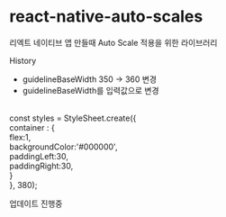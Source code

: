 # react-native-auto-scales

리엑트 네이티브 앱 만들때 Auto Scale 적용을 위한 라이브러리

History
- guidelineBaseWidth 350 -> 360 변경
- guidelineBaseWidth를 입력값으로 변경 <br>
 <br>
const styles = StyleSheet.create({ <br>
    container : { <br>
      flex:1, <br>
      backgroundColor:'#000000', <br>
      paddingLeft:30, <br>
      paddingRight:30, <br>
    } <br>
}, 380); <br>

업데이트 진행중
